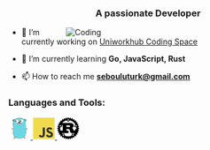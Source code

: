 <h3 align="center">A passionate Developer</h3>
<img align="right" alt="Coding" width="400" src="https://www.gifcen.com/wp-content/uploads/2022/09/kobe-bryant-gif.gif">

- 🔭 I’m currently working on [Uniworkhub Coding Space](https://uniworkhub.com/)

- 🌱 I’m currently learning **Go, JavaScript, Rust**

- 📫 How to reach me **sebouluturk@gmail.com**


<p align="left">
</p>

<h3 align="left">Languages and Tools:</h3>
<p align="left"> <a href="https://golang.org" target="_blank" rel="noreferrer"> <img src="https://raw.githubusercontent.com/devicons/devicon/master/icons/go/go-original.svg" alt="go" width="40" height="40"/> </a> <a href="https://developer.mozilla.org/en-US/docs/Web/JavaScript" target="_blank" rel="noreferrer"> <img src="https://raw.githubusercontent.com/devicons/devicon/master/icons/javascript/javascript-original.svg" alt="javascript" width="40" height="40"/> </a> <a href="https://www.rust-lang.org" target="_blank" rel="noreferrer"> <img src="https://raw.githubusercontent.com/devicons/devicon/master/icons/rust/rust-plain.svg" alt="rust" width="40" height="40"/> </a> </p>
